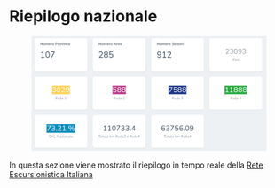 # Riepilogo nazionale

<figure><img src="../../.gitbook/assets/image (106).png" alt=""><figcaption></figcaption></figure>

In questa sezione viene mostrato il riepilogo in tempo reale della [Rete Escursionistica Italiana](../../introduzione/rete-escursionistica-italiana.md)
